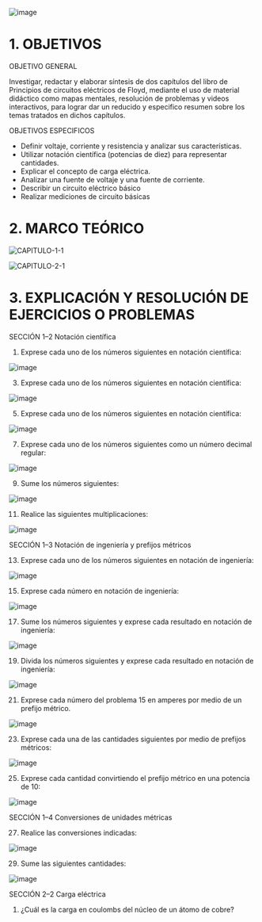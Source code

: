 ![image](https://user-images.githubusercontent.com/105056762/201223170-fd55abcf-e147-4fdb-86c2-1fb43c6d74f7.png)
# 1. OBJETIVOS
OBJETIVO GENERAL

Investigar, redactar y elaborar síntesis de dos capítulos del libro de Principios de circuitos eléctricos de Floyd, mediante el uso de material didáctico como mapas mentales, resolución de problemas y videos interactivos, para lograr dar un reducido y especifico resumen sobre los temas tratados en dichos capítulos.

OBJETIVOS ESPECIFICOS

- Definir voltaje, corriente y resistencia y analizar sus características.
- Utilizar notación científica (potencias de diez) para representar cantidades.
- Explicar el concepto de carga eléctrica.
- Analizar una fuente de voltaje y una fuente de corriente.
- Describir un circuito eléctrico básico
- Realizar mediciones de circuito básicas

# 2. MARCO TEÓRICO

![CAPITULO-1-1](https://user-images.githubusercontent.com/105056762/201224805-fc82940f-4e60-4b0e-98c1-4f892d45d76e.png)

![CAPITULO-2-1](https://user-images.githubusercontent.com/105056762/201224826-22ddb9c5-7ef8-41ad-b41e-da01ae9f8e12.png)

# 3. EXPLICACIÓN Y RESOLUCIÓN DE EJERCICIOS O PROBLEMAS

SECCIÓN 1–2 Notación científica

1. Exprese cada uno de los números siguientes en notación científica:

![image](https://user-images.githubusercontent.com/105056762/201225079-f7008c41-e9c8-42d9-9ee8-317dbf226902.png)

3. Exprese cada uno de los números siguientes en notación científica:

![image](https://user-images.githubusercontent.com/105056762/201225859-eace4293-77d0-4fd9-b05e-879980063bd6.png)

5. Exprese cada uno de los números siguientes en notación científica:

![image](https://user-images.githubusercontent.com/105056762/201225929-ff92f818-7654-4fc4-a09a-7eb951448ba6.png)

7. Exprese cada uno de los números siguientes como un número decimal regular:

![image](https://user-images.githubusercontent.com/105056762/201225956-d00ae621-0b0e-45e8-b678-675f36c613bb.png)

9. Sume los números siguientes:

![image](https://user-images.githubusercontent.com/105056762/201225988-acebcd30-29d8-4f44-b58d-360f3c48bfb5.png)

11. Realice las siguientes multiplicaciones:

![image](https://user-images.githubusercontent.com/105056762/201226135-33681e2b-64b4-48f4-bb7e-6278ab976023.png)

SECCIÓN 1–3 Notación de ingeniería y prefijos métricos

13. Exprese cada uno de los números siguientes en notación de ingeniería:

![image](https://user-images.githubusercontent.com/105056762/201226468-ee04dc80-8cb9-43ae-b6f5-625b98f7782a.png)

15. Exprese cada número en notación de ingeniería:

![image](https://user-images.githubusercontent.com/105056762/201226481-874d61ad-da31-4326-8d20-ae3b7b44370d.png)

17. Sume los números siguientes y exprese cada resultado en notación de ingeniería:

![image](https://user-images.githubusercontent.com/105056762/201226502-70ce0b63-eb7d-4d56-8f32-1d16683e5cf8.png)

19. Divida los números siguientes y exprese cada resultado en notación de ingeniería:

![image](https://user-images.githubusercontent.com/105056762/201226521-9bbbafca-faa7-470f-9d01-5cf288af72d3.png)

21. Exprese cada número del problema 15 en amperes por medio de un prefijo métrico.

![image](https://user-images.githubusercontent.com/105056762/201226539-c8da3cd2-b408-4b64-803f-dc02fdfc7cb5.png)

23. Exprese cada una de las cantidades siguientes por medio de prefijos métricos:

![image](https://user-images.githubusercontent.com/105056762/201226557-e956eeb8-d6ac-4684-938e-d26f8dbd3e96.png)

25. Exprese cada cantidad convirtiendo el prefijo métrico en una potencia de 10:

![image](https://user-images.githubusercontent.com/105056762/201226576-efd049a9-65bd-43cf-8cfb-62fa48635f07.png)

SECCIÓN 1–4 Conversiones de unidades métricas

27. Realice las conversiones indicadas:

![image](https://user-images.githubusercontent.com/105056762/201226601-016e233f-171f-4c21-b1b2-81c4dcd882f8.png)

29. Sume las siguientes cantidades:

![image](https://user-images.githubusercontent.com/105056762/201226632-760b97ec-140e-43c8-a7dd-a2cf5a4413c6.png)

SECCIÓN 2–2 Carga eléctrica

1. ¿Cuál es la carga en coulombs del núcleo de un átomo de cobre?
